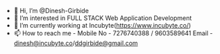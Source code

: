 - 👋 Hi, I’m @Dinesh-Girbide
- 👀 I’m interested in FULL STACK Web Application Development
- 🌱 I’m currently working at Incubyte(https://www.incubyte.co/)
- 📫 How to reach me -
          Mobile No - 7276740388 / 9603589641
          Email - dinesh@incubyte.co/ddgirbide@gmail.com

<!---
Dinesh-Girbide/Dinesh-Girbide is a ✨ special ✨ repository because its `README.md` (this file) appears on your GitHub profile.
You can click the Preview link to take a look at your changes.
--->

